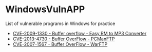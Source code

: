 # WindowsVulnAPP
List of vulnerable programs in Windows for practice

-   [CVE-2009-1330 - Buffer overflow - Easy RM to MP3 Converter](https://github.com/Creamy-Chicken-Soup/My-Writeup/blob/main/CVE-2009-1330_Buffer%20Overflow%20Exploit/Easy%20RM%20to%20MP3%20Converter.exe)
-   [CVE-2013-4730 - Buffer OverFlow - PCManFTP](https://github.com/Creamy-Chicken-Soup/My-Writeup/blob/main/CVE-2013-4730-BOF/PCMANftp2.zip)
-   [CVE-2007-1567 - Buffer OverFlow - WarFTP](https://github.com/Creamy-Chicken-Soup/My-Writeup/blob/main/CVE-2007-1567_BOF/warftpd165.zip)

